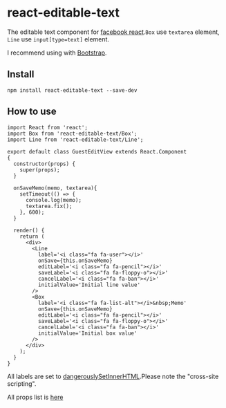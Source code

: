 # react-editable-text

The editable text component for [facebook react](https://facebook.github.io/react/).`Box` use `textarea` element, `Line` use `input[type=text]` element.

I recommend using with [Bootstrap](http://getbootstrap.com/).

## Install

```
npm install react-editable-text --save-dev
```

## How to use

```es6
import React from 'react';
import Box from 'react-editable-text/Box';
import Line from 'react-editable-text/Line';

export default class GuestEditView extends React.Component
{
  constructor(props) {
    super(props);
  }

  onSaveMemo(memo, textarea){
    setTimeout(() => {
      console.log(memo);
      textarea.fix();
    }, 600);
  }

  render() {
    return (
      <div>
        <Line
          label='<i class="fa fa-user"></i>'
          onSave={this.onSaveMemo}
          editLabel='<i class="fa fa-pencil"></i>'
          saveLabel='<i class="fa fa-floppy-o"></i>'
          cancelLabel='<i class="fa fa-ban"></i>'
          initialValue='Initial line value'
        />
        <Box
          label='<i class="fa fa-list-alt"></i>&nbsp;Memo'
          onSave={this.onSaveMemo}
          editLabel='<i class="fa fa-pencil"></i>'
          saveLabel='<i class="fa fa-floppy-o"></i>'
          cancelLabel='<i class="fa fa-ban"></i>'
          initialValue='Initial box value'
        />
      </div>
    );
  }
}

```

All labels are set to [dangerouslySetInnerHTML](https://facebook.github.io/react/tips/dangerously-set-inner-html.html).Please note the "cross-site scripting".

All props list is [here](src/Editable.es6#L57-L67)
